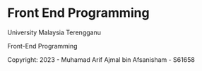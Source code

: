 # Front End Programming
University Malaysia Terengganu

Front-End Programming

Copyright: 2023 - Muhamad Arif Ajmal bin Afsanisham - S61658
